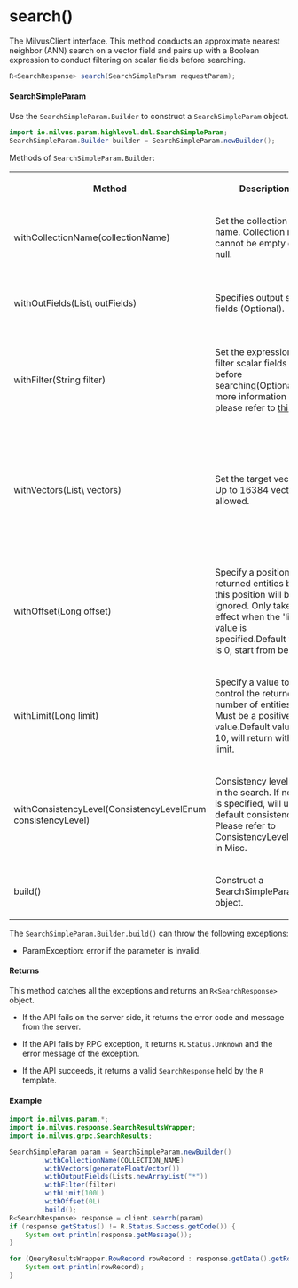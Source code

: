 # search()

The MilvusClient interface. This method conducts an approximate nearest neighbor (ANN) search on a vector field and pairs up with a Boolean expression to conduct filtering on scalar fields before searching.

```java
R<SearchResponse> search(SearchSimpleParam requestParam);
```

#### SearchSimpleParam

Use the `SearchSimpleParam.Builder` to construct a `SearchSimpleParam` object.

```java
import io.milvus.param.highlevel.dml.SearchSimpleParam;
SearchSimpleParam.Builder builder = SearchSimpleParam.newBuilder();
```

Methods of `SearchSimpleParam.Builder`:

<table>
    <tr>
        <th><p>Method</p></th>
        <th><p>Description</p></th>
        <th><p>Parameters</p></th>
    </tr>
    <tr>
        <td><p>withCollectionName(collectionName)</p></td>
        <td><p>Set the collection name. Collection name cannot be empty or null.</p></td>
        <td><p>collectionName: target collection name</p></td>
    </tr>
    <tr>
        <td><p>withOutFields(List\<String> outFields)</p></td>
        <td><p>Specifies output scalar fields (Optional).</p></td>
        <td><p><br/>outFields: The name list of fields to be outputed</p></td>
    </tr>
    <tr>
        <td><p>withFilter(String filter)</p></td>
        <td><p>Set the expression to filter scalar fields before searching(Optional).For more information please refer to <a href="https://milvus.io/docs/v2.1.x/boolean.md">this doc</a>.</p></td>
        <td><p>filter: The expression to filter scalar fields</p></td>
    </tr>
    <tr>
        <td><p>withVectors(List\<?> vectors)</p></td>
        <td><p>Set the target vector. Up to 16384 vectors allowed.</p></td>
        <td><p>vectors: <br/>- If target field type is float vector, List\< List\<Float>gt; is required;<br/>- If target field type is binary vector, List\<ByteBuffer> is required;</p></td>
    </tr>
    <tr>
        <td><p>withOffset(Long offset)</p></td>
        <td><p>Specify a position, the returned entities before this position will be ignored. Only take effect when the 'limit' value is specified.Default value is 0, start from begin.</p></td>
        <td><p>offset: A value to define the position</p></td>
    </tr>
    <tr>
        <td><p>withLimit(Long limit)</p></td>
        <td><p>Specify a value to control the returned number of entities. Must be a positive value.Default value is 10, will return without limit.</p></td>
        <td><p>limit: A value to define the limit of returned entities</p></td>
    </tr>
    <tr>
        <td><p>withConsistencyLevel(ConsistencyLevelEnum consistencyLevel)</p></td>
        <td><p>Consistency level used in the search. If no level is specified, will use default consistency. Please refer to ConsistencyLevelEnum in Misc.</p></td>
        <td><p>consistencyLevel: The consistency level used in the search</p></td>
    </tr>
    <tr>
        <td><p>build()</p></td>
        <td><p>Construct a SearchSimpleParam object.</p></td>
        <td><p>N/A</p></td>
    </tr>
</table>

The `SearchSimpleParam.Builder.build()` can throw the following exceptions:

- ParamException: error if the parameter is invalid.

#### Returns

This method catches all the exceptions and returns an `R<SearchResponse>` object.

- If the API fails on the server side, it returns the error code and message from the server.

- If the API fails by RPC exception, it returns `R.Status.Unknown` and the error message of the exception.

- If the API succeeds, it returns a valid `SearchResponse` held by the `R` template.

#### Example

```java
import io.milvus.param.*;
import io.milvus.response.SearchResultsWrapper;
import io.milvus.grpc.SearchResults;

SearchSimpleParam param = SearchSimpleParam.newBuilder()
        .withCollectionName(COLLECTION_NAME)
        .withVectors(generateFloatVector())
        .withOutputFields(Lists.newArrayList("*"))
        .withFilter(filter)
        .withLimit(100L)
        .withOffset(0L)
        .build();
R<SearchResponse> response = client.search(param)
if (response.getStatus() != R.Status.Success.getCode()) {
    System.out.println(response.getMessage());
}

for (QueryResultsWrapper.RowRecord rowRecord : response.getData().getRowRecords()) {
    System.out.println(rowRecord);
}
```
